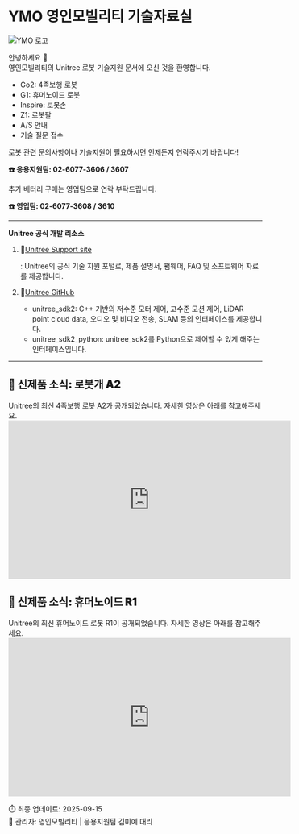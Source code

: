 # YMO 영인모빌리티 기술자료실

![YMO 로고](/YMO-support/images/ymo.png)

안녕하세요 👋  
영인모빌리티의 Unitree 로봇 기술지원 문서에 오신 것을 환영합니다.

- Go2: 4족보행 로봇
- G1: 휴머노이드 로봇 
- Inspire: 로봇손 
- Z1: 로봇팔 
- A/S 안내
- 기술 질문 접수

로봇 관련 문의사항이나 기술지원이 필요하시면 언제든지 연락주시기 바랍니다!  

**☎️ 응용지원팀: 02-6077-3606 / 3607**  

추가 배터리 구매는 영업팀으로 연락 부탁드립니다.  

**☎️ 영업팀: 02-6077-3608 / 3610**  

---
**Unitree 공식 개발 리소스**

1. 🔗[Unitree Support site](https://support.unitree.com/main)  
    
    : Unitree의 공식 기술 지원 포털로, 제품 설명서, 펌웨어, FAQ 및 소프트웨어 자료를 제공합니다.

2. 🔗[Unitree GitHub](https://github.com/unitreerobotics)  
    - unitree_sdk2: C++ 기반의 저수준 모터 제어, 고수준 모션 제어, LiDAR point cloud data, 오디오 및 비디오 전송, SLAM 등의 인터페이스를 제공합니다. 
    - unitree_sdk2_python: unitree_sdk2를 Python으로 제어할 수 있게 해주는 인터페이스입니다.
---
<h2 style="font-weight: 900;">📢 신제품 소식: 로봇개 A2</h2>
Unitree의 최신 4족보행 로봇 A2가 공개되었습니다.  
자세한 영상은 아래를 참고해주세요.  
<iframe width="560" height="315" src="https://www.youtube.com/embed/z2oh9wm809Q" frameborder="0" allowfullscreen></iframe>

<h2 style="font-weight: 900;">📢 신제품 소식: 휴머노이드 R1</h2>
Unitree의 최신 휴머노이드 로봇 R1이 공개되었습니다.  
자세한 영상은 아래를 참고해주세요.  

<iframe width="560" height="315" src="https://www.youtube.com/embed/BYVH_0zVBVU" frameborder="0" allowfullscreen></iframe>

⏱️ 최종 업데이트: 2025-09-15   
👤 관리자: 영인모빌리티 | 응용지원팀 김미예 대리
